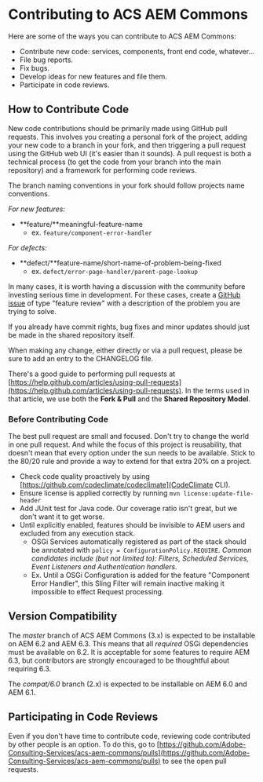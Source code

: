 # Contributing to ACS AEM Commons

Here are some of the ways you can contribute to ACS AEM Commons:

* Contribute new code: services, components, front end code, whatever…
* File bug reports.
* Fix bugs.
* Develop ideas for new features and file them.
* Participate in code reviews.

## How to Contribute Code

New code contributions should be primarily made using GitHub pull requests. This involves you creating a personal fork of the project, adding your new code to a branch in your fork, and then triggering a pull request using the GitHub web UI (it's easier than it sounds). A pull request is both a technical process (to get the code from your branch into the main repository) and a framework for performing code reviews.

The branch naming conventions in your fork should follow projects name conventions.

*For new features:*

* **feature/**meaningful-feature-name
  * ex. `feature/component-error-handler`

*For defects:*

* **defect/**feature-name/short-name-of-problem-being-fixed
  * ex. `defect/error-page-handler/parent-page-lookup`


In many cases, it is worth having a discussion with the community before investing serious time in development. For these cases, create a [GitHub issue](https://github.com/Adobe-Consulting-Services/acs-aem-commons/issues) of type "feature review" with a description of the problem you are trying to solve.

If you already have commit rights, bug fixes and minor updates should just be made in the shared repository itself.

When making any change, either directly or via a pull request, please be sure to add an entry to the CHANGELOG file.

There's a good guide to performing pull requests at [https://help.github.com/articles/using-pull-requests](https://help.github.com/articles/using-pull-requests). In the terms used in that article, we use both the **Fork & Pull** and the **Shared Repository Model**.

### Before Contributing Code

The best pull request are small and focused. Don't try to change the world in one pull request. And while the focus of this project is reusability, that doesn't mean that every option under the sun needs to be available. Stick to the 80/20 rule and provide a way to extend for that extra 20% on a project.

* Check code quality proactively by using [https://github.com/codeclimate/codeclimate](CodeClimate CLI).
* Ensure license is applied correctly by running `mvn license:update-file-header`
* Add JUnit test for Java code. Our coverage ratio isn't great, but we don't want it to get worse.
* Until explicitly enabled, features should be invisible to AEM users and excluded from any execution stack.
  * OSGi Services automatically registered as part of the stack should be annotated with `policy = ConfigurationPolicy.REQUIRE`. *Common candidates include (but not limited to): Filters, Scheduled Services, Event Listeners and Authentication handlers.*
  * Ex. Until a OSGi Configuration is added for the feature "Component Error Handler", this Sling Filter will remain inactive making it impossible to effect Request processing.

## Version Compatibility

The _master_ branch of ACS AEM Commons (3.x) is expected to be installable on AEM 6.2 and AEM 6.3. This means that all *required* OSGi dependencies must be available on 6.2. It is acceptable for some features to require AEM 6.3, but contributors are strongly encouraged to be thoughtful about requiring 6.3.

The _compat/6.0_ branch (2.x) is expected to be installable on AEM 6.0 and AEM 6.1.

## Participating in Code Reviews

Even if you don't have time to contribute code, reviewing code contributed by other people is an option. To do this, go to [https://github.com/Adobe-Consulting-Services/acs-aem-commons/pulls](https://github.com/Adobe-Consulting-Services/acs-aem-commons/pulls) to see the open pull requests.

